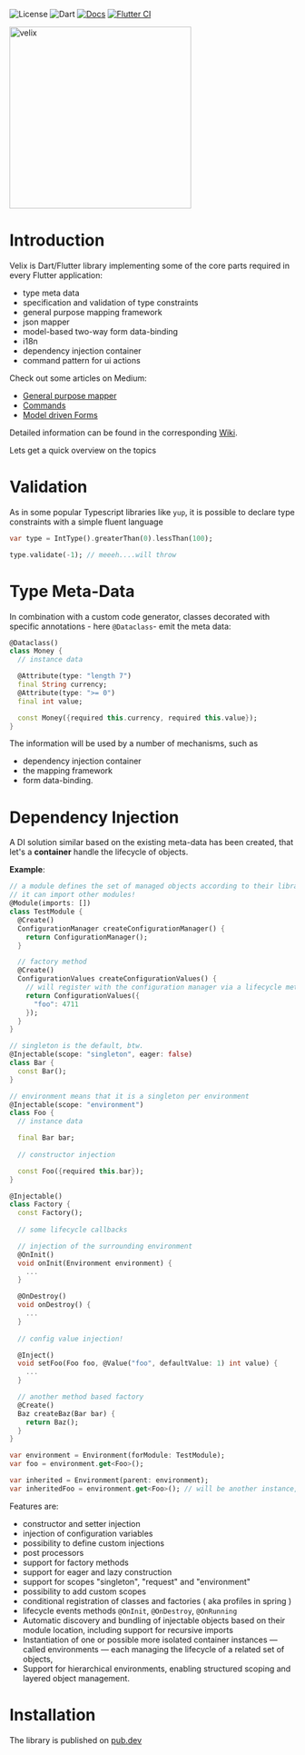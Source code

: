 
![License](https://img.shields.io/github/license/coolsamson7/velix)
![Dart](https://img.shields.io/badge/Dart-3.0-blue)
[![Docs](https://img.shields.io/badge/docs-online-blue?logo=github)](https://coolsamson7.github.io/velix/)
[![Flutter CI](https://github.com/coolsamson7/velix/actions/workflows/flutter.yaml/badge.svg)](https://github.com/coolsamson7/velix/actions/workflows/flutter.yaml)

<img width="320" height="320" alt="velix" src="https://github.com/user-attachments/assets/21141c08-9a34-4337-88af-173ad2f044a6" />

# Introduction

Velix is Dart/Flutter library implementing some of the core parts required in every Flutter application:
- type meta data
- specification and validation of type constraints
- general purpose mapping framework
- json mapper
- model-based two-way form data-binding
- i18n
- dependency injection container
- command pattern for ui actions

Check out some articles on Medium:

  - [General purpose mapper](https://medium.com/@andreas.ernst7/velix-introducing-a-powerful-and-expressive-general-purpose-mapping-and-validation-library-e27a56501604)
  - [Commands](https://medium.com/@andreas.ernst7/from-code-to-command-crafting-scalable-and-interceptable-commands-in-flutter-75ed90f136cb)
  - [Model driven Forms](https://medium.com/@andreas.ernst7/model-driven-forms-for-flutter-e0535659489a)


Detailed information can be found in the corresponding [Wiki](https://github.com/coolsamson7/velix/wiki).

Lets get a quick overview on the topics

# Validation

As in some popular Typescript libraries like `yup`, it is possible to declare type constraints with a simple fluent language

```dart
var type = IntType().greaterThan(0).lessThan(100);

type.validate(-1); // meeeh....will throw
```

# Type Meta-Data

In combination with a custom code generator, classes decorated with specific annotations - here `@Dataclass`-  emit the meta data:

```dart
@Dataclass()
class Money {
  // instance data

  @Attribute(type: "length 7")
  final String currency;
  @Attribute(type: ">= 0")
  final int value;

  const Money({required this.currency, required this.value});
}
```
The information will be used by a number of mechanisms, such as 
- dependency injection container
- the mapping framework
- form data-binding.

# Dependency Injection

A DI solution similar based on the existing meta-data has been created, that let's a __container__ handle the lifecycle of objects.

**Example**:

```Dart
// a module defines the set of managed objects according to their library location
// it can import other modules!
@Module(imports: [])
class TestModule {
  @Create()
  ConfigurationManager createConfigurationManager() {
    return ConfigurationManager();
  }

  // factory method
  @Create()
  ConfigurationValues createConfigurationValues() {
    // will register with the configuration manager via a lifecycle method!
    return ConfigurationValues({
      "foo": 4711
    });
  }
}

// singleton is the default, btw.
@Injectable(scope: "singleton", eager: false)
class Bar {
  const Bar();
}

// environment means that it is a singleton per environment
@Injectable(scope: "environment")
class Foo {
  // instance data

  final Bar bar;
  
  // constructor injection

  const Foo({required this.bar});
}

@Injectable()
class Factory {
  const Factory();
  
  // some lifecycle callbacks

  // injection of the surrounding environment
  @OnInit()
  void onInit(Environment environment) {
    ...
  }

  @OnDestroy()
  void onDestroy() {
    ...
  }
  
  // config value injection!

  @Inject()
  void setFoo(Foo foo, @Value("foo", defaultValue: 1) int value) {
    ...
  }

  // another method based factory
  @Create() 
  Baz createBaz(Bar bar) {
    return Baz();
  }
}

var environment = Environment(forModule: TestModule);
var foo = environment.get<Foo>();

var inherited = Environment(parent: environment);
var inheritedFoo = environment.get<Foo>(); // will be another instance, since it has the scope "environment"
```

Features are:

- constructor and setter injection
- injection of configuration variables
- possibility to define custom injections
- post processors
- support for factory methods
- support for eager and lazy construction
- support for scopes "singleton", "request" and "environment"
- possibility to add custom scopes
- conditional registration of classes and factories ( aka profiles in spring )
- lifecycle events methods `@OnInit`, `@OnDestroy`, `@OnRunning`
- Automatic discovery and bundling of injectable objects based on their module location, including support for recursive imports
- Instantiation of one or possible more isolated container instances — called environments — each managing the lifecycle of a related set of objects,
- Support for hierarchical environments, enabling structured scoping and layered object management.

# Installation

The library is published on [pub.dev](https://pub.dev/packages/velix_di )
